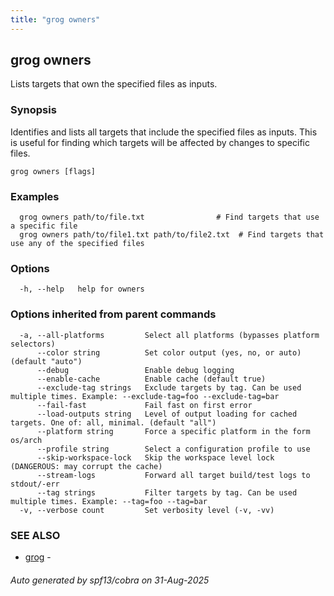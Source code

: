 ```yaml
---
title: "grog owners"
---
```

## grog owners

Lists targets that own the specified files as inputs.

### Synopsis

Identifies and lists all targets that include the specified files as inputs.
This is useful for finding which targets will be affected by changes to specific files.

```
grog owners [flags]
```

### Examples

```
  grog owners path/to/file.txt                # Find targets that use a specific file
  grog owners path/to/file1.txt path/to/file2.txt  # Find targets that use any of the specified files
```

### Options

```
  -h, --help   help for owners
```

### Options inherited from parent commands

```
  -a, --all-platforms         Select all platforms (bypasses platform selectors)
      --color string          Set color output (yes, no, or auto) (default "auto")
      --debug                 Enable debug logging
      --enable-cache          Enable cache (default true)
      --exclude-tag strings   Exclude targets by tag. Can be used multiple times. Example: --exclude-tag=foo --exclude-tag=bar
      --fail-fast             Fail fast on first error
      --load-outputs string   Level of output loading for cached targets. One of: all, minimal. (default "all")
      --platform string       Force a specific platform in the form os/arch
      --profile string        Select a configuration profile to use
      --skip-workspace-lock   Skip the workspace level lock (DANGEROUS: may corrupt the cache)
      --stream-logs           Forward all target build/test logs to stdout/-err
      --tag strings           Filter targets by tag. Can be used multiple times. Example: --tag=foo --tag=bar
  -v, --verbose count         Set verbosity level (-v, -vv)
```

### SEE ALSO

* [grog](/reference/cli/grog/)	 -

###### Auto generated by spf13/cobra on 31-Aug-2025
